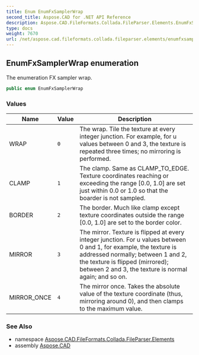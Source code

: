 ```yaml
---
title: Enum EnumFxSamplerWrap
second_title: Aspose.CAD for .NET API Reference
description: Aspose.CAD.FileFormats.Collada.FileParser.Elements.EnumFxSamplerWrap enum. The enumeration FX sampler wrap
type: docs
weight: 7670
url: /net/aspose.cad.fileformats.collada.fileparser.elements/enumfxsamplerwrap/
---
```

## EnumFxSamplerWrap enumeration

The enumeration FX sampler wrap.

```csharp
public enum EnumFxSamplerWrap
```

### Values

| Name | Value | Description |
| --- | --- | --- |
| WRAP | `0` | The wrap. Tile the texture at every integer junction. For example, for u values between 0 and 3, the texture is repeated three times; no mirroring is performed. |
| CLAMP | `1` | The clamp. Same as CLAMP_TO_EDGE. Texture coordinates reaching or exceeding the range [0.0, 1.0] are set just within 0.0 or 1.0 so that the boarder is not sampled. |
| BORDER | `2` | The border. Much like clamp except texture coordinates outside the range [0.0, 1.0] are set to the border color. |
| MIRROR | `3` | The mirror. Texture is flipped at every integer junction. For u values between 0 and 1, for example, the texture is addressed normally; between 1 and 2, the texture is flipped (mirrored); between 2 and 3, the texture is normal again; and so on. |
| MIRROR_ONCE | `4` | The mirror once. Takes the absolute value of the texture coordinate (thus, mirroring around 0), and then clamps to the maximum value. |

### See Also

* namespace [Aspose.CAD.FileFormats.Collada.FileParser.Elements](../../aspose.cad.fileformats.collada.fileparser.elements/)
* assembly [Aspose.CAD](../../)


